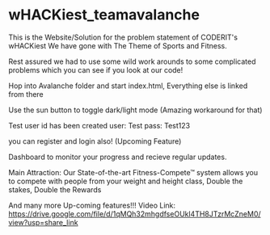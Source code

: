 # wHACKiest_teamavalanche
This is the Website/Solution for the problem statement of CODERIT's wHACKiest
We have gone with The Theme of Sports and Fitness.

Rest assured we had to use some wild work arounds to some complicated problems which you can see if you look at our code!

Hop into Avalanche folder and start index.html, Everything else is linked from there

Use the sun button to toggle dark/light mode (Amazing workaround for that)

Test user id has been created
user: Test
pass: Test123

you can register and login also! (Upcoming Feature)

Dashboard to monitor your progress and recieve regular updates.

Main Attraction:
Our State-of-the-art Fitness-Compete™ system allows you to compete with people from
your weight and height class, Double the stakes, Double the Rewards

And many more Up-coming features!!!
Video Link: https://drive.google.com/file/d/1qMQh32mhgdfseOUkl4TH8JTzrMcZneM0/view?usp=share_link
